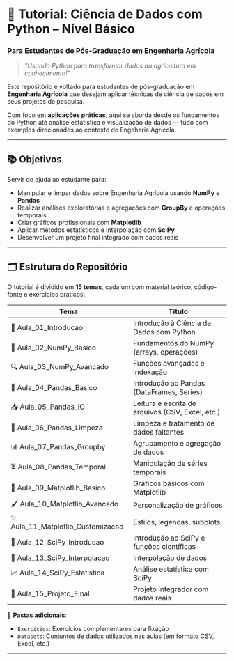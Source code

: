 # 🌾 Tutorial: Ciência de Dados com Python – Nível Básico  
### Para Estudantes de Pós-Graduação em Engenharia Agrícola

> _"Usando Python para transformar dados da agricultura em conhecimento!"_  

Este repositório é voltado para estudantes de pós-graduação em **Engenharia Agrícola** que desejam aplicar técnicas de ciência de dados em seus projetos de pesquisa.  

Com foco em **aplicações práticas**, aqui se aborda desde os fundamentos do Python até análise estatística e visualização de dados — tudo com exemplos direcionados ao contexto de Engeharia Agrícola.

---

## 📚 Objetivos

Servir de ajuda ao estudante para:
- Manipular e limpar dados sobre Engenharia Agrícola usando **NumPy** e **Pandas**
- Realizar análises exploratórias e agregações com **GroupBy** e operações temporais
- Criar gráficos profissionais com **Matplotlib**
- Aplicar métodos estatísticos e interpolação com **SciPy**
- Desenvolver um projeto final integrado com dados reais

---

## 🗂️ Estrutura do Repositório

O tutorial é dividido em **15 temas**, cada um com material teórico, código-fonte e exercícios práticos:

| Tema | Título |
|------|--------|
| 📌 Aula_01_Introducao | Introdução à Ciência de Dados com Python |
| 🧮 Aula_02_NumPy_Basico | Fundamentos do NumPy (arrays, operações) |
| 🔍 Aula_03_NumPy_Avancado | Funções avançadas e indexação |
| 🐼 Aula_04_Pandas_Basico | Introdução ao Pandas (DataFrames, Series) |
| 📥 Aula_05_Pandas_IO | Leitura e escrita de arquivos (CSV, Excel, etc.) |
| 🧹 Aula_06_Pandas_Limpeza | Limpeza e tratamento de dados faltantes |
| 📊 Aula_07_Pandas_Groupby | Agrupamento e agregação de dados |
| ⏳ Aula_08_Pandas_Temporal | Manipulação de séries temporais |
| 🎨 Aula_09_Matplotlib_Basico | Gráficos básicos com Matplotlib |
| 🖌️ Aula_10_Matplotlib_Avancado | Personalização de gráficos |
| ✨ Aula_11_Matplotlib_Customizacao | Estilos, legendas, subplots |
| 🔬 Aula_12_SciPy_Introducao | Introdução ao SciPy e funções científicas |
| 🔁 Aula_13_SciPy_Interpolacao | Interpolação de dados |
| 📈 Aula_14_SciPy_Estatistica | Análise estatística com SciPy |
| 🏁 Aula_15_Projeto_Final | Projeto integrador com dados reais |

📌 **Pastas adicionais**:
- `Exercicios`: Exercícios complementares para fixação
- `Datasets`: Conjuntos de dados utilizados nas aulas (em formato CSV, Excel, etc.)

---





